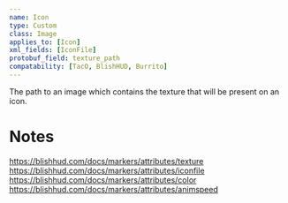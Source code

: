 ```yaml
---
name: Icon
type: Custom
class: Image
applies_to: [Icon]
xml_fields: [IconFile]
protobuf_field: texture_path
compatability: [TacO, BlishHUD, Burrito]
---
```

The path to an image which contains the texture that will be present on an icon.

Notes
=====
https://blishhud.com/docs/markers/attributes/texture
https://blishhud.com/docs/markers/attributes/iconfile
https://blishhud.com/docs/markers/attributes/color
https://blishhud.com/docs/markers/attributes/animspeed
